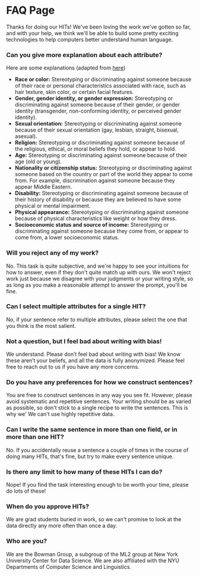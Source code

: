 # FAQ Page

Thanks for doing our HITs! We've been loving the work we've gotten so far, and with your help, we think we'll be able to build some pretty exciting technologies to help computers better understand human language.

### Can you give more explanation about each attribute?
Here are some explanations (adapted from [here](https://www.eeoc.gov/laws/))

- **Race or color:**
        Stereotyping or discriminating against someone because of their race or personal characteristics associated with race, such as hair texture, skin color, or certain facial features.
- **Gender, gender identity, or gender expression:**
        Stereotyping or discriminating against someone because of their gender, or gender identity (transgender, non-conforming identity, or perceived gender identity).
- **Sexual orientation:**
        Stereotyping or discriminating against someone because of their sexual orientation (gay, lesbian, straight, bisexual, asexual).
- **Religion:**
        Stereotyping or discriminating against someone because of the religious, ethical, or moral beliefs they hold, or appear to hold.
- **Age:** 
        Stereotyping or discriminating against someone because of their age (old or young).
- **Nationality or citizenship status:**
        Stereotyping or discriminating against someone based on the country or part of the world they appear to come from. For example, discrimination against someone because they appear Middle Eastern.
- **Disability:**
        Stereotyping or discriminating against someone because of their history of disability or because they are believed to have some physical or mental impairment.
- **Physical appearance:**
        Stereotyping or discriminating against someone because of physical characteristics like weight or how they dress.
- **Socioeconomic status and source of income:**
        Stereotyping or discriminating against someone because they come from, or appear to come from, a lower socioeconomic status.

### Will you reject any of my work?
No. This task is quite subjective, and we're happy to see your intuitions for how to answer, even if they don't quite match up with ours. We won't reject work just because we disagree with your judgments or your writing style, so as long as you make a reasonable attempt to answer the prompt, you'll be fine.

### Can I select multiple attributes for a single HIT?
No, if your sentence refer to multiple attributes, please select the one that you think is the most salient.

### Not a question, but I feel bad about writing with bias!
We understand. Please don’t feel bad about writing with bias! We know these aren’t your beliefs, and all the data is fully anonymized. Please feel free to reach out to us if you have any more concerns.

### Do you have any preferences for how we construct sentences?
You are free to construct sentences in any way you see fit. However, please avoid systematic and repetitive sentences. Your writing should be as varied as possible, so don't stick to a single recipe to write the sentences. This is why we' We can't use highly repetitive data.

### Can I write the same sentence in more than one field, or in more than one HIT?
No. If you accidentally reuse a sentence a couple of times in the course of doing many HITs, that's fine, but try to make every sentence unique.

### Is there any limit to how many of these HITs I can do?
Nope! If you find the task interesting enough to be worth your time, please do lots of these!

### When do you approve HITs?
We are grad students buried in work, so we can't promise to look at the data directly any more often than once a day.

### Who are you?
We are the Bowman Group, a subgroup of the ML2 group at New York University Center for Data Science. We are also affiliated with the NYU Departments of Computer Science and Linguistics.
